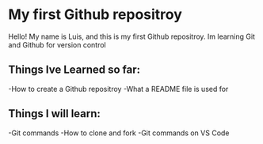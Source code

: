 # My first Github repositroy
Hello! My name is Luis, and this is my first Github repositroy.
Im learning Git and Github for version control

## Things Ive Learned so far:
-How to create a Github repositroy
-What a README file is used for

## Things I will learn:
-Git commands
-How to clone and fork
-Git commands on VS Code
